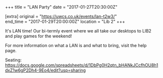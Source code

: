 +++
title = "LAN Party"
date = "2017-01-27T20:30:00Z"

[extra]
original = "https://uwcs.co.uk/events/lan-t2w3/"    
end_time = "2017-01-29T20:00:00Z"
location = "Lib 2"
+++

It's LAN time\! Our bi-termly event where we all take our desktops to LIB2 and play games for the weekend\! 

For more information on what a LAN is and what to bring, visit the <span id="2334">help page</span>.

Seating: <https://docs.google.com/spreadsheets/d/1DbPg0H2qtn_bHANkJCcfhOU8h1dxZ1w6gP2Dh4-9Eo4/edit?usp=sharing>

